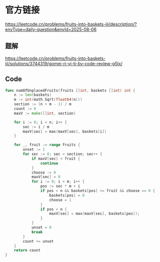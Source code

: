 # 官方链接
https://leetcode.cn/problems/fruits-into-baskets-iii/description/?envType=daily-question&envId=2025-08-06

## 题解
https://leetcode.cn/problems/fruits-into-baskets-iii/solutions/3744319/gomei-ri-yi-ti-by-code-review-g5lx/

## Code
```go
func numOfUnplacedFruits(fruits []int, baskets []int) int {
    n := len(baskets)
    m := int(math.Sqrt(float64(n)))
    section := (n + m - 1) / m
    count := 0
    maxV := make([]int, section)

    for i := 0; i < n; i++ {
        sec := i / m
        maxV[sec] = max(maxV[sec], baskets[i])
    }

    for _, fruit := range fruits {
        unset := 1
        for sec := 0; sec < section; sec++ {
            if maxV[sec] < fruit {
                continue
            }
            choose := 0
            maxV[sec] = 0
            for i := 0; i < m; i++ {
                pos := sec * m + i
                if pos < n && baskets[pos] >= fruit && choose == 0 {
                    baskets[pos] = 0
                    choose = 1
                }
                if pos < n {
                    maxV[sec] = max(maxV[sec], baskets[pos]);
                }
            }
            unset = 0
            break
        }
        count += unset
    }
    return count
}
```